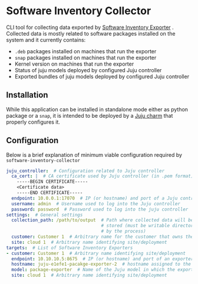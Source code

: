 # Software Inventory Collector

CLI tool for collecting data exported by
[Software Inventory Exporter](https://snapcraft.io/software-inventory-exporter)
. Collected data is mostly related to software packages installed on the system
and it currently contains:

* `.deb` packages installed on machines that run the exporter
* `snap` packages installed on machines that run the exporter
* Kernel version on machines that run the exporter
* Status of juju models deployed by configured Juju controller
* Exported bundles of juju models deployed by configured Juju controller

## Installation

While this application can be installed in standalone mode either as python
package or a `snap`, it is intended to be deployed by a
[Juju charm](https://charmhub.io/software-inventory-collector) that properly
configures it.

## Configuration

Below is a brief explanation of minimum viable configuration required
by `software-inventory-collector`

```yaml
juju_controller:  # Configuration related to Juju controller
  ca_cert: |  # CA certificate used by Juju controller (in .pem format)
    -----BEGIN CERTIFICATE-----
    <Certificate data>
    -----END CERTIFICATE-----
  endpoint: 10.0.0.1:17070  # IP (or hostname) and port of a Juju controller
  username: admin  # Username used to log into the Juju controller
  password: password  # Password used to log into the juju controller
settings:  # General settings
  collection_path: /path/to/output  # Path where collected data will be 
                                    # stored (must be writable directory
                                    # by the process)
  customer: Customer 1  # Arbitrary name for the customer that owns the cloud
  site: cloud 1  # Arbitrary name identifying site/deployment
targets:  # List of Software Inventory Exporters
- customer: Customer 1  # Arbitrary name identifying site/deployment
  endpoint: 10.10.10.5:8675  # IP (or hostname) and port of an exporter 
  hostname: juju-e1efe1-pacakge-exporter-2  # hostname assigned to the exporter by juju
  model: package-exporter  # Name of the Juju model in which the exporter is deployed
  site: cloud 1  # Arbitrary name identifying site/deployment
```
